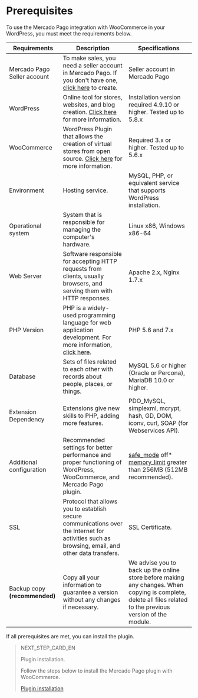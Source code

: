# Prerequisites

To use the Mercado Pago integration with WooCommerce in your WordPress, you must meet the requirements below.

| Requirements | Description | Specifications |
|---|---|---|
| Mercado Pago Seller account | To make sales, you need a seller account in Mercado Pago. If you don't have one, [click here](https://www.mercadopago[FAKER][URL][DOMAIN]/hub/registration/landing) to create. | Seller account in Mercado Pago|
| WordPress | Online tool for stores, websites, and blog creation. [Click here](https://br.wordpress.org/about/) for more information. | Installation version required 4.9.10 or higher. Tested up to 5.8.x |
| WooCommerce | WordPress Plugin that allows the creation of virtual stores from open source. [Click here](https://woocommerce.com/woocommerce-features/) for more information. | Required 3.x or higher. Tested up to 5.6.x |
| Environment | Hosting service. | MySQL, PHP, or equivalent service that supports WordPress installation. |
| Operational system | System that is responsible for managing the computer's hardware. | Linux x86, Windows x86-64 |
| Web Server | Software responsible for accepting HTTP requests from clients, usually browsers, and serving them with HTTP responses. | Apache 2.x, Nginx 1.7.x |
| PHP Version | PHP is a widely-used programming language for web application development. For more information, [click here](https://www.php.net/). | PHP 5.6 and 7.x |
| Database | Sets of files related to each other with records about people, places, or things. | MySQL 5.6 or higher (Oracle or Percona), MariaDB 10.0 or higher.|
| Extension Dependency | Extensions give new skills to PHP, adding more features. | PDO_MySQL, simplexml, mcrypt, hash, GD, DOM, iconv, curl, SOAP (for Webservices API). |
| Additional configuration | Recommended settings for better performance and proper functioning of WordPress, WooCommerce, and Mercado Pago plugin. | [safe_mode](https://wordpress.org/plugins/safe-mode/) off* [memory_limit](https://docs.woocommerce.com/document/increasing-the-wordpress-memory-limit/) greater than 256MB (512MB recommended). |
| SSL | Protocol that allows you to establish secure communications over the Internet for activities such as browsing, email, and other data transfers. | SSL Certificate. |
| Backup copy **(recommended)**| Copy all your information to guarantee a version without any changes if necessary. | We advise you to back up the online store before making any changes. When copying is complete, delete all files related to the previous version of the module. |

If all prerequisites are met, you can install the plugin.

> NEXT_STEP_CARD_EN
>
> Plugin installation.
>
> Follow the steps below to install the Mercado Pago plugin with WooCommerce.
>
> [Plugin installation](https://www.mercadopago[FAKER][URL][DOMAIN]/developers/en/guides/plugins/woocommerce/instalation)